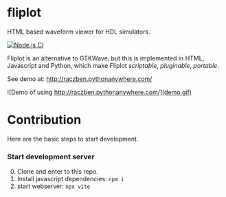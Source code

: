 # fliplot
HTML based waveform viewer for HDL simulators.

[![Node.js CI](https://github.com/raczben/fliplot/actions/workflows/node.js.yml/badge.svg?branch=canvas)](https://github.com/raczben/fliplot/actions/workflows/node.js.yml)

Fliplot is an alternative to GTKWave, but this is implemented in HTML, Javascript and Python, which
make Fliplot *scriptable*, *pluginable*, *portable*.

See demo at: http://raczben.pythonanywhere.com/

![Demo of using http://raczben.pythonanywhere.com/](demo.gif)

# Contribution

Here are the basic steps to start development.

### Start development server

 0. Clone and enter to this repo.
 1. Install javascript dependencies: `npm i`
 2. start webserver: `npx vite`
